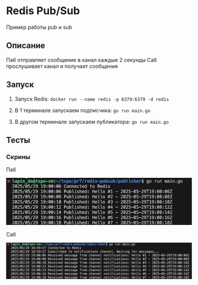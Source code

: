 # Redis Pub/Sub

Пример работы pub и sub

## Описание

Паб отправляет сообщение в канал каждые 2 секунды
Саб прослушивает канал и получает сообщения

## Запуск

1. Запуск Redis:
`docker run --name redis -p 6379:6379 -d redis`

2. В 1 терминале запускаем подписчика:
`go run main.go`

3. В другом терминале запускаем публикатора:
`go run main.go`

## Тесты
### Скрины

Паб

![alt text](screenshots/pub.png)

Саб

![alt text](screenshots/sub.png)
